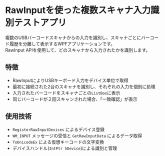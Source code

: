 # RawInputを使った複数スキャナ入力識別テストアプリ
複数のUSBバーコードスキャナからの入力を識別し、スキャナごとにバーコード履歴を分離して表示するWPFアプリケーションです。</br>
RawInput APIを使用して、どのスキャナから入力されたかを識別します。

## 特徴
- RawInputによりUSBキーボード入力をデバイス単位で取得
- 最初に接続された2台のスキャナを識別し、それぞれの入力を個別に処理
- 入力されたバーコードをスキャナごとの`ListBox`に表示
- 同じバーコードが２回スキャンされた場合、「一致確認」が表示

## 使用技術
- `RegisterRawInputDevices` によるデバイス登録
- `WM_INPUT` メッセージの受信と `GetRawInputData` によるデータ取得
- `ToUnicodeEx` による仮想キーコードの文字変換
- デバイスハンドル(`IntPtr hDevice`)による識別と管理

